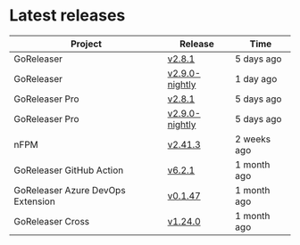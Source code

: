# Latest releases

| Project                           | Release                                                                                         | Time        |
| --------------------------------- | ----------------------------------------------------------------------------------------------- | ----------- |
| GoReleaser | [v2.8.1](https://github.com/goreleaser/goreleaser/releases/tag/v2.8.1) | 5 days ago |
| GoReleaser | [v2.9.0-nightly](https://github.com/goreleaser/goreleaser/releases/tag/nightly) | 1 day ago |
| GoReleaser Pro | [v2.8.1](https://github.com/goreleaser/goreleaser-pro/releases/tag/v2.8.1) | 5 days ago |
| GoReleaser Pro | [v2.9.0-nightly](https://github.com/goreleaser/goreleaser-pro/releases/tag/nightly) | 5 days ago |
| nFPM | [v2.41.3](https://github.com/goreleaser/nfpm/releases/tag/v2.41.3) | 2 weeks ago |
| GoReleaser GitHub Action | [v6.2.1](https://github.com/goreleaser/goreleaser-action/releases/tag/v6.2.1) | 1 month ago |
| GoReleaser Azure DevOps Extension | [v0.1.47](https://github.com/goreleaser/goreleaser-azure-devops-extension/releases/tag/v0.1.47) | 1 month ago |
| GoReleaser Cross | [v1.24.0](https://github.com/goreleaser/goreleaser-cross/releases/tag/v1.24.0) | 1 month ago |
